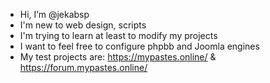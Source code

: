 - Hi, I’m @jekabsp
- I'm new to web design, scripts
- I'm trying to learn at least to modify my projects
- I want to feel free to configure phpbb and Joomla engines
- My test projects are: https://mypastes.online/ & https://forum.mypastes.online/

